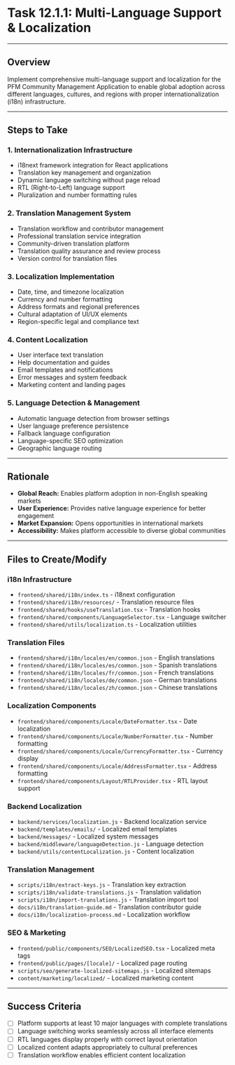 # Task 12.1.1: Multi-Language Support & Localization

---

## Overview
Implement comprehensive multi-language support and localization for the PFM Community Management Application to enable global adoption across different languages, cultures, and regions with proper internationalization (i18n) infrastructure.

---

## Steps to Take

### 1. **Internationalization Infrastructure**
   - i18next framework integration for React applications
   - Translation key management and organization
   - Dynamic language switching without page reload
   - RTL (Right-to-Left) language support
   - Pluralization and number formatting rules

### 2. **Translation Management System**
   - Translation workflow and contributor management
   - Professional translation service integration
   - Community-driven translation platform
   - Translation quality assurance and review process
   - Version control for translation files

### 3. **Localization Implementation**
   - Date, time, and timezone localization
   - Currency and number formatting
   - Address formats and regional preferences
   - Cultural adaptation of UI/UX elements
   - Region-specific legal and compliance text

### 4. **Content Localization**
   - User interface text translation
   - Help documentation and guides
   - Email templates and notifications
   - Error messages and system feedback
   - Marketing content and landing pages

### 5. **Language Detection & Management**
   - Automatic language detection from browser settings
   - User language preference persistence
   - Fallback language configuration
   - Language-specific SEO optimization
   - Geographic language routing

---

## Rationale
- **Global Reach:** Enables platform adoption in non-English speaking markets
- **User Experience:** Provides native language experience for better engagement
- **Market Expansion:** Opens opportunities in international markets
- **Accessibility:** Makes platform accessible to diverse global communities

---

## Files to Create/Modify

### i18n Infrastructure
- `frontend/shared/i18n/index.ts` - i18next configuration
- `frontend/shared/i18n/resources/` - Translation resource files
- `frontend/shared/hooks/useTranslation.tsx` - Translation hooks
- `frontend/shared/components/LanguageSelector.tsx` - Language switcher
- `frontend/shared/utils/localization.ts` - Localization utilities

### Translation Files
- `frontend/shared/i18n/locales/en/common.json` - English translations
- `frontend/shared/i18n/locales/es/common.json` - Spanish translations
- `frontend/shared/i18n/locales/fr/common.json` - French translations
- `frontend/shared/i18n/locales/de/common.json` - German translations
- `frontend/shared/i18n/locales/zh/common.json` - Chinese translations

### Localization Components
- `frontend/shared/components/Locale/DateFormatter.tsx` - Date localization
- `frontend/shared/components/Locale/NumberFormatter.tsx` - Number formatting
- `frontend/shared/components/Locale/CurrencyFormatter.tsx` - Currency display
- `frontend/shared/components/Locale/AddressFormatter.tsx` - Address formatting
- `frontend/shared/components/Layout/RTLProvider.tsx` - RTL layout support

### Backend Localization
- `backend/services/localization.js` - Backend localization service
- `backend/templates/emails/` - Localized email templates
- `backend/messages/` - Localized system messages
- `backend/middleware/languageDetection.js` - Language detection
- `backend/utils/contentLocalization.js` - Content localization

### Translation Management
- `scripts/i18n/extract-keys.js` - Translation key extraction
- `scripts/i18n/validate-translations.js` - Translation validation
- `scripts/i18n/import-translations.js` - Translation import tool
- `docs/i18n/translation-guide.md` - Translation contributor guide
- `docs/i18n/localization-process.md` - Localization workflow

### SEO & Marketing
- `frontend/public/components/SEO/LocalizedSEO.tsx` - Localized meta tags
- `frontend/public/pages/[locale]/` - Localized page routing
- `scripts/seo/generate-localized-sitemaps.js` - Localized sitemaps
- `content/marketing/localized/` - Localized marketing content

---

## Success Criteria
- [ ] Platform supports at least 10 major languages with complete translations
- [ ] Language switching works seamlessly across all interface elements
- [ ] RTL languages display properly with correct layout orientation
- [ ] Localized content adapts appropriately to cultural preferences
- [ ] Translation workflow enables efficient content localization 